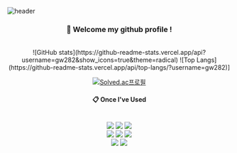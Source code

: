 ![header](https://capsule-render.vercel.app/api?type=Waving&color=27b0ed&height=150&section=header&fontColor=4cad31&fontSize=70&animation=fadeIn&fontAlignY=55&desc=%20&descAlignY=62&descAlign=62)
<!--
**gw282/gw282** is a ✨ _special_ ✨ repository because its `README.md` (this file) appears on your GitHub profile.

Here are some ideas to get you started:

- 🔭 I’m currently working on ...
- 🌱 I’m currently learning ...
- 👯 I’m looking to collaborate on ...
- 🤔 I’m looking for help with ...
- 💬 Ask me about ...
- 📫 How to reach me: ...
- 😄 Pronouns: ...
- ⚡ Fun fact: ...
-->
<div align="center"> 

###  :wave: Welcome my github profile !

 <br/>
![GitHub stats](https://github-readme-stats.vercel.app/api?username=gw282&show_icons=true&theme=radical)
![Top Langs](https://github-readme-stats.vercel.app/api/top-langs/?username=gw282)]    

[![Solved.ac프로필](http://mazassumnida.wtf/api/generate_badge?boj={7l0l0})](https://solved.ac/{handle})
 <br/>
  
####  :clipboard: Once I've Used 
  
 <br/>
<img src="https://img.shields.io/badge/C-A8B9CC?style=for-the-badge&logo=c&logoColor=white">
<img src="https://img.shields.io/badge/C++-00599C?style=for-the-badge&logo=Cplusplus&logoColor=white">
<img src="https://img.shields.io/badge/Python-3776AB?style=for-the-badge&logo=Python&logoColor=white">

<br/>

<img src="https://img.shields.io/badge/HTML5-E34F26?style=for-the-badge&logo=html5&logoColor=white">
<img src="https://img.shields.io/badge/CSS3-1572B6?style=for-the-badge&logo=css3&logoColor=white">
<img src="https://img.shields.io/badge/Javascript-F7DF1E?style=for-the-badge&logo=Javascript&logoColor=white">

<br/>

<img src="https://img.shields.io/badge/Dart-0175C2?style=for-the-badge&logo=Dart&logoColor=white">
<img src="https://img.shields.io/badge/Flutter-02569B?style=for-the-badge&logo=Flutter&logoColor=white">

<br/>





